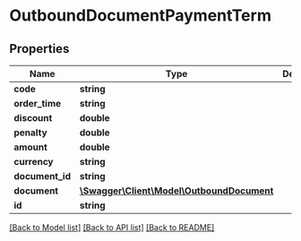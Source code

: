 # OutboundDocumentPaymentTerm

## Properties
Name | Type | Description | Notes
------------ | ------------- | ------------- | -------------
**code** | **string** |  | [optional] 
**order_time** | **string** |  | [optional] 
**discount** | **double** |  | [optional] 
**penalty** | **double** |  | [optional] 
**amount** | **double** |  | [optional] 
**currency** | **string** |  | [optional] 
**document_id** | **string** |  | [optional] 
**document** | [**\Swagger\Client\Model\OutboundDocument**](OutboundDocument.md) |  | [optional] 
**id** | **string** |  | [optional] 

[[Back to Model list]](../README.md#documentation-for-models) [[Back to API list]](../README.md#documentation-for-api-endpoints) [[Back to README]](../README.md)


